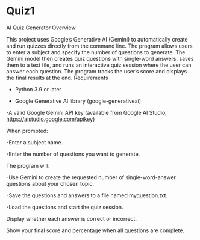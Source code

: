 # Quiz1
AI Quiz Generator
Overview

This project uses Google’s Generative AI (Gemini) to automatically create and run quizzes directly from the command line. The program allows users to enter a subject  and specify the number of questions to generate.
The Gemini model then creates quiz questions with single-word answers, saves them to a text file, and runs an interactive quiz session where the user can answer each question. The program tracks the user’s score and displays the final results at the end.
Requirements

- Python 3.9 or later

- Google Generative AI library (google-generativeai)

-A valid Google Gemini API key (available from Google AI Studio, https://aistudio.google.com/apikey)

When prompted:

-Enter a subject name.

-Enter the number of questions you want to generate.

The program will:

-Use Gemini to create the requested number of single-word-answer questions about your chosen topic.

-Save the questions and answers to a file named myquestion.txt.

-Load the questions and start the quiz session.

Display whether each answer is correct or incorrect.

Show your final score and percentage when all questions are complete.
